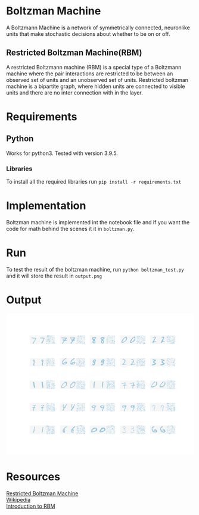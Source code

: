 # Boltzman Machine
A Boltzmann Machine is a network of symmetrically connected, neuronlike units that make stochastic decisions about whether to be on or off. 


## Restricted Boltzman Machine(RBM)
A restricted Boltzmann machine (RBM) is a special type of a Boltzmann machine where the pair interactions are restricted to be between an observed set of units and an unobserved set of units. Restricted boltzman machine is a bipartite graph, where hidden units are connected to visible units and there are no inter connection with in the layer. 

# Requirements

## Python
Works for python3. Tested with version 3.9.5. 

### Libraries
To install all the required libraries run `pip install -r requirements.txt`

# Implementation
Boltzman machine is implemented int the notebook file and if you want the code for math behind the scenes it it in `boltzman.py`.

# Run
To test the result of the boltzman machine, run `python boltzman_test.py` and it will store the result in `output.png`


# Output
![output](./output.png)


# Resources
[Restricted Boltzman Machine](https://mohitd.github.io/2017/11/25/rbms.html)  
[Wikipedia](https://en.wikipedia.org/wiki/Boltzmann_machine)  
[Introduction to RBM](https://youtu.be/Fkw0_aAtwIw)